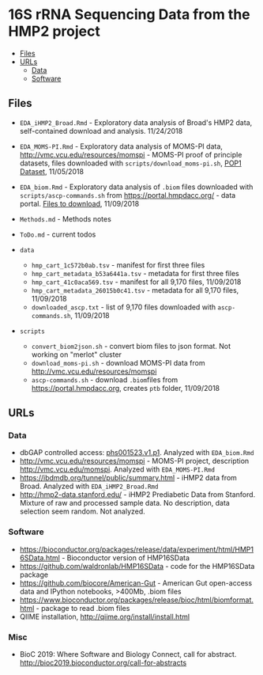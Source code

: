 # 16S rRNA Sequencing Data from the HMP2 project

* [Files](#files)
* [URLs](#urls)
  * [Data](#data)
  * [Software](#software)


## Files

- `EDA_iHMP2_Broad.Rmd` - Exploratory data analysis of Broad's HMP2 data, self-contained download and analysis. 11/24/2018

- `EDA_MOMS-PI.Rmd` - Exploratory data analysis of MOMS-PI data, http://vmc.vcu.edu/resources/momspi - MOMS-PI proof of principle datasets, files downloaded with `scripts/download_moms-pi.sh`, [POP1 Dataset](http://vmc.vcu.edu/static/downloads/MOMS-PI_POP1.zip), 11/05/2018

- `EDA_biom.Rmd` - Exploratory data analysis of `.biom` files downloaded with `scripts/ascp-commands.sh` from https://portal.hmpdacc.org/ - data portal. [Files to download](https://portal.hmpdacc.org/search/f?filters=%7B%22op%22:%22and%22,%22content%22:%5B%7B%22op%22:%22in%22,%22content%22:%7B%22field%22:%22cases.study_name%22,%22value%22:%5B%22MOMS-PI%22%5D%7D%7D,%7B%22op%22:%22in%22,%22content%22:%7B%22field%22:%22files.file_format%22,%22value%22:%5B%22Biological%20Observation%20Matrix%22%5D%7D%7D,%7B%22op%22:%22in%22,%22content%22:%7B%22field%22:%22files.file_matrix_type%22,%22value%22:%5B%2216s_community%22%5D%7D%7D%5D%7D&facetTab=files&pagination=%7B%22files%22:%7B%22from%22:0,%22size%22:20,%22sort%22:%22file_name.raw:asc%22%7D%7D), 11/09/2018

- `Methods.md` - Methods notes
- `ToDo.md` - current todos

- `data`
    - `hmp_cart_1c572b0ab.tsv` - manifest for first three files
    - `hmp_cart_metadata_b53a6441a.tsv` - metadata for first three files
    - `hmp_cart_41c0aca569.tsv` - manifest for all 9,170 files, 11/09/2018
    - `hmp_cart_metadata_26015b0c41.tsv` - metadata for all 9,170 files, 11/09/2018
    - `downloaded_ascp.txt` - list of 9,170 files downloaded with `ascp-commands.sh`, 11/09/2018

- `scripts`
    - `convert_biom2json.sh` - convert biom files to json format. Not working on "merlot" cluster
    - `download_moms-pi.sh` - download MOMS-PI data from http://vmc.vcu.edu/resources/momspi
    - `ascp-commands.sh` - download `.biom`files from https://portal.hmpdacc.org, creates `ptb` folder, 11/09/2018

## URLs

### Data

- dbGAP controlled access: [phs001523.v1.p1](https://www.ncbi.nlm.nih.gov/projects/gap/cgi-bin/study.cgi?study_id=phs001523.v1.p1#authorized-requests-section). Analyzed with `EDA_biom.Rmd`
- http://vmc.vcu.edu/resources/momspi - MOMS-PI project, description http://vmc.vcu.edu/momspi. Analyzed with `EDA_MOMS-PI.Rmd`
- https://ibdmdb.org/tunnel/public/summary.html - iHMP2 data from Broad. Analyzed with `EDA_iHMP2_Broad.Rmd`
- http://hmp2-data.stanford.edu/ - iHMP2 Prediabetic Data from Stanford. Mixture of raw and processed sample data. No description, data selection seem random. Not analyzed.

### Software

- https://bioconductor.org/packages/release/data/experiment/html/HMP16SData.html - Bioconductor version of HMP16SData
- https://github.com/waldronlab/HMP16SData - code for the HMP16SData package
- https://github.com/biocore/American-Gut - American Gut open-access data and IPython notebooks, >400Mb, .biom files
- https://www.bioconductor.org/packages/release/bioc/html/biomformat.html - package to read .biom files
- QIIME installation, http://qiime.org/install/install.html

### Misc

- BioC 2019: Where Software and Biology Connect, call for abstract. http://bioc2019.bioconductor.org/call-for-abstracts